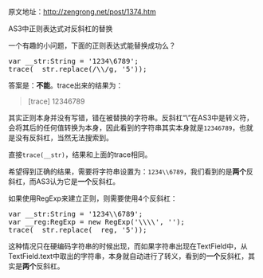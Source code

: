 原文地址：http://zengrong.net/post/1374.htm

AS3中正则表达式对反斜杠的替换

一个有趣的小问题，下面的正则表达式能替换成功么？

<pre lang="actionscript">
var __str:String = '1234\6789';
trace(__str.replace(/\\/g, '5'));
</pre>

答案是：**不能**。trace出来的结果为：

>[trace] 12346789

其实正则本身并没有写错，错在被替换的字符串。反斜杠“\”在AS3中是转义符，会将其后的任何值转换为本身，因此看到的字符串其实本身就是`12346789`，也就是没有反斜杠，当然无法搜索到。

直接`trace(__str)`，结果和上面的trace相同。

希望得到正确的结果，需要将字符串设置为：`1234\\6789`，我们看到的是**两个**反斜杠，而AS3认为它是**一个**反斜杠。

如果使用RegExp来建立正则，则需要使用4个反斜杠：

<pre lang="actionscript">
var __str:String = '1234\\6789';
var __reg:RegExp = new RegExp('\\\\', '');
trace(__str.replace(__reg, '5'));
</pre>

这种情况只在硬编码字符串的时候出现，而如果字符串出现在TextField中，从TextField.text中取出的字符串，本身就自动进行了转义，看到的**一个**反斜杠，其实是**两个**反斜杠。
